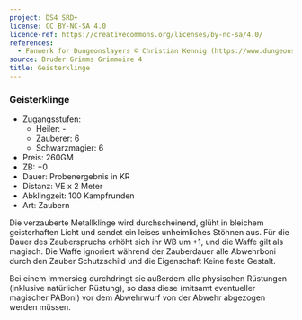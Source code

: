 ```yaml
---
project: DS4 SRD+
license: CC BY-NC-SA 4.0
licence-ref: https://creativecommons.org/licenses/by-nc-sa/4.0/
references: 
  - Fanwerk for Dungeonslayers © Christian Kennig (https://www.dungeonslayers.net/)
source: Bruder Grimms Grimmoire 4
title: Geisterklinge
---
```


### Geisterklinge

- Zugangsstufen:
  - Heiler: -
  - Zauberer: 6
  - Schwarzmagier: 6
- Preis: 260GM
- ZB: +0
- Dauer: Probenergebnis in KR
- Distanz: VE x 2 Meter
- Abklingzeit: 100 Kampfrunden
- Art: Zaubern

Die verzauberte Metallklinge wird durchscheinend, glüht in bleichem geisterhaften Licht und sendet ein leises unheimliches Stöhnen aus. Für die Dauer des Zauberspruchs erhöht sich ihr WB um +1, und die Waffe gilt als magisch. Die Waffe ignoriert während der Zauberdauer alle Abwehrboni durch den Zauber Schutzschild und die Eigenschaft Keine feste Gestalt.

Bei einem Immersieg durchdringt sie außerdem alle physischen Rüstungen (inklusive natürlicher Rüstung), so dass diese (mitsamt eventueller magischer PABoni) vor dem Abwehrwurf von der Abwehr abgezogen werden müssen.

